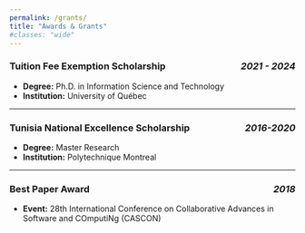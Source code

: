 ```yaml
---
permalink: /grants/
title: "Awards & Grants"
#classes: "wide"
---
```






### Tuition Fee Exemption Scholarship  <span style="float:right;">*2021 - 2024*</span>  
- **Degree:** Ph.D. in Information Science and Technology  
- **Institution:** University of Québec  

---

### Tunisia National Excellence Scholarship  <span style="float:right;">*2016-2020* </span>   
- **Degree:** Master Research  
- **Institution:** Polytechnique Montreal  

---

### Best Paper Award  <span style="float:right;">*2018*</span>  
- **Event:** 28th International Conference on Collaborative Advances in Software and COmputiNg (CASCON)
